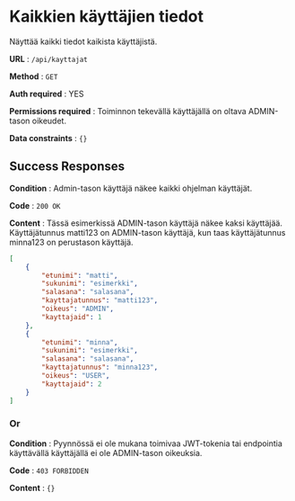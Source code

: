# Kaikkien käyttäjien tiedot

Näyttää kaikki tiedot kaikista käyttäjistä.

**URL** : `/api/kayttajat`

**Method** : `GET`

**Auth required** : YES

**Permissions required** : Toiminnon tekevällä käyttäjällä on oltava ADMIN-tason oikeudet. 

**Data constraints** : `{}`

## Success Responses

**Condition** : Admin-tason käyttäjä näkee kaikki ohjelman käyttäjät.

**Code** : `200 OK`

**Content** : Tässä esimerkissä ADMIN-tason käyttäjä näkee kaksi käyttäjää. Käyttäjätunnus matti123 on ADMIN-tason käyttäjä,  kun taas käyttäjätunnus minna123 on perustason käyttäjä.

```json
[
    {
        "etunimi": "matti",
        "sukunimi": "esimerkki",
        "salasana": "salasana",
        "kayttajatunnus": "matti123",
        "oikeus": "ADMIN",
        "kayttajaid": 1
    },
    {
        "etunimi": "minna",
        "sukunimi": "esimerkki",
        "salasana": "salasana",
        "kayttajatunnus": "minna123",
        "oikeus": "USER",
        "kayttajaid": 2
    }
]
```

### Or

**Condition** : Pyynnössä ei ole mukana toimivaa JWT-tokenia tai endpointia käyttävällä käyttäjällä ei ole ADMIN-tason oikeuksia.

**Code** : `403 FORBIDDEN`

**Content** : `{}`